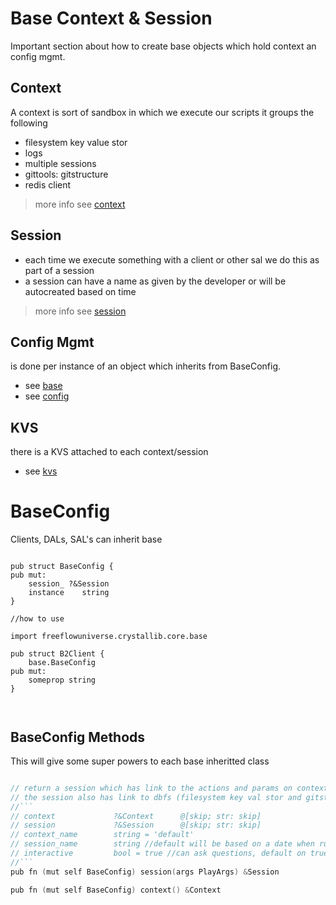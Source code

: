 
# Base Context & Session

Important section about how to create base objects which hold context an config mgmt.

## Context

A context is sort of sandbox in which we execute our scripts it groups the following

- filesystem key value stor
- logs
- multiple sessions
- gittools: gitstructure
- redis client

> more info see [context](context.md)

## Session

- each time we execute something with a client or other sal we do this as part of a session
- a session can have a name as given by the developer or will be autocreated based on time

> more info see [session](session.md)

## Config Mgmt

is done per instance of an object which inherits from BaseConfig.

- see [base](base.md)
- see [config](config.md)

## KVS

there is a KVS attached to each context/session

- see [kvs](kvs.md)


# BaseConfig

Clients, DALs, SAL's can inherit base


```golang

pub struct BaseConfig {
pub mut:
	session_ ?&Session 
	instance    string
}

//how to use

import freeflowuniverse.crystallib.core.base

pub struct B2Client {
	base.BaseConfig
pub mut:
	someprop string
}



```

## BaseConfig Methods

This will give some super powers to each base inheritted class


```v

// return a session which has link to the actions and params on context and session level
// the session also has link to dbfs (filesystem key val stor and gitstructure if relevant)
//```
// context             ?&Context      @[skip; str: skip]
// session             ?&Session      @[skip; str: skip]
// context_name        string = 'default'
// session_name        string //default will be based on a date when run
// interactive         bool = true //can ask questions, default on true
//```
pub fn (mut self BaseConfig) session(args PlayArgs) &Session

pub fn (mut self BaseConfig) context() &Context


```